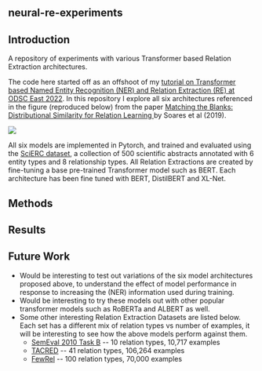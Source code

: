 ## neural-re-experiments

## Introduction

A repository of experiments with various Transformer based Relation Extraction architectures.

The code here started off as an offshoot of my [tutorial on Transformer based Named Entity Recognition (NER) and Relation Extraction (RE) at ODSC East 2022](https://github.com/sujitpal/ner-re-with-transformers-odsc2022). In this repository I explore all six architectures referenced in the figure (reproduced below) from the paper [Matching the Blanks: Distributional Similarity for Relation Learning ](https://arxiv.org/abs/1906.03158) by Soares et al (2019).

<img src="https://github.com/sujitpal/ner-re-with-transformers-odsc2022/blob/main/figures/re-transformer-archs.png"/>

All six models are implemented in Pytorch, and trained and evaluated using the [SciERC dataset](http://nlp.cs.washington.edu/sciIE/), a collection of 500 scientific abstracts annotated with 6 entity types and 8 relationship types. All Relation Extractions are created by fine-tuning a base pre-trained Transformer model such as BERT. Each architecture has been fine tuned with BERT, DistilBERT and XL-Net.

## Methods

## Results


## Future Work

* Would be interesting to test out variations of the six model architectures proposed above, to understand the effect of model performance in response to increasing the (NER) information used during training.
* Would be interesting to try these models out with other popular transformer models such as RoBERTa and ALBERT as well.
* Some other interesting Relation Extraction Datasets are listed below. Each set has a different mix of relation types vs number of examples, it will be interesting to see how the above models perform against them.
  * [SemEval 2010 Task B](http://www.kozareva.com/downloads.html) -- 10 relation types, 10,717 examples
  * [TACRED](https://nlp.stanford.edu/projects/tacred/) -- 41 relation types, 106,264 examples
  * [FewRel](http://www.zhuhao.me/fewrel/) -- 100 relation types, 70,000 examples

